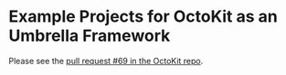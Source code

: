 # Example Projects for OctoKit as an Umbrella Framework

Please see the [pull request #69 in the OctoKit repo](https://github.com/octokit/octokit.objc/pull/69).
